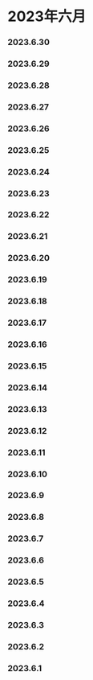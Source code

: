 # 2023年六月

### 2023.6.30
### 2023.6.29
### 2023.6.28
### 2023.6.27
### 2023.6.26
### 2023.6.25
### 2023.6.24
### 2023.6.23
### 2023.6.22

### 2023.6.21

### 2023.6.20

### 2023.6.19

### 2023.6.18

### 2023.6.17
 
### 2023.6.16
### 2023.6.15
### 2023.6.14
### 2023.6.13
### 2023.6.12

### 2023.6.11

### 2023.6.10
### 2023.6.9
### 2023.6.8
### 2023.6.7
### 2023.6.6
### 2023.6.5

### 2023.6.4
### 2023.6.3

### 2023.6.2

### 2023.6.1

